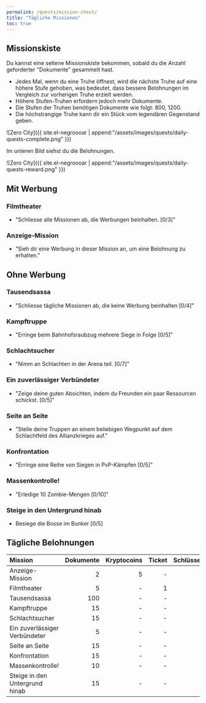 ```yaml
---
permalink: /quests/mission-chest/
title: "Tägliche Missionen"
toc: true
---
```


## Missionskiste

Du kannst eine seltene Missionskiste bekommen, sobald du die Anzahl geforderter "Dokumente" gesammelt hast.

- Jedes Mal, wenn du eine Truhe öffnest, wird die nächste Truhe auf eine höhere Stufe gehoben, was bedeutet, dass bessere Belohnungen im Vergleich zur vorherigen Truhe erzielt werden.
- Höhere Stufen-Truhen erfordern jedoch mehr Dokumente.
- Die Stufen der Truhen benötigen Dokumente wie folgt: 800, 1200.
- Die höchstrangige Truhe kann dir ein Stück vom legendären Gegenstand geben.

![Zero City]({{ site.el-negroooar | append:"/assets/images/quests/daily-quests-complete.png" }})

Im unteren Bild siehst du die Belohnungen.

![Zero City]({{ site.el-negroooar | append:"/assets/images/quests/daily-quests-reward.png" }})



## Mit Werbung

### Filmtheater

* "Schliesse alle Missionen ab, die Werbungen beinhalten. [0/3]"

### Anzeige-Mission

* "Sieh dir eine Werbung in dieser Mission an, um eine Belohnung zu erhalten."


## Ohne Werbung

### Tausendsassa

* "Schliesse tägliche Missionen ab, die keine Werbung beinhalten [0/4]"  

### Kampftruppe

* "Erringe beim Bahnhofsraubzug mehrere Siege in Folge [0/5]"

### Schlachtsucher

* "Nimm an Schlachten in der Arena teil. [0/7]"

### Ein zuverlässiger Verbündeter

* "Zeige deine guten Absichten, indem du Freunden ein paar Ressourcen schickst. [0/5]"

### Seite an Seite 

* "Stelle deine Truppen an einem beliebigen Wegpunkt auf dem Schlachtfeld des Allianzkrieges auf."

### Konfrontation

* "Erringe eine Reihe von Siegen in PvP-Kämpfen [0/5]"

### Massenkontrolle!

* "Erledige 10 Zombie-Mengen [0/10]"

### Steige in den Untergrund hinab

* Besiege die Bosse im Bunker [0/5]


## Tägliche Belohnungen 
| Mission   					 | Dokumente | Kryptocoins | Ticket      | Schlüsselkarte |
|:------------------------------ | ---------:| -----------:| -----------:| --------------:|
| Anzeige-Mission     			 |         2 |           5 |           - |              - |
| Filmtheater          			 |         5 |           - |           1 |              - |
| Tausendsassa          		 |       100 |           - |           - |              - |
| Kampftruppe      				 |        15 |        	 - |           - |              - |
| Schlachtsucher     			 |        15 |        	 - |           - |              - |
| Ein zuverlässiger Verbündeter  |         5 |           - |           - |              - |
| Seite an Seite                 |        15 |           - |           - |              - |
| Konfrontation                  |        15 |           - |           - |              - |
| Massenkontrolle!               |        10 |        	 - |           - |              - |
| Steige in den Untergrund hinab |        15 |        	 - |           - |              1 |
